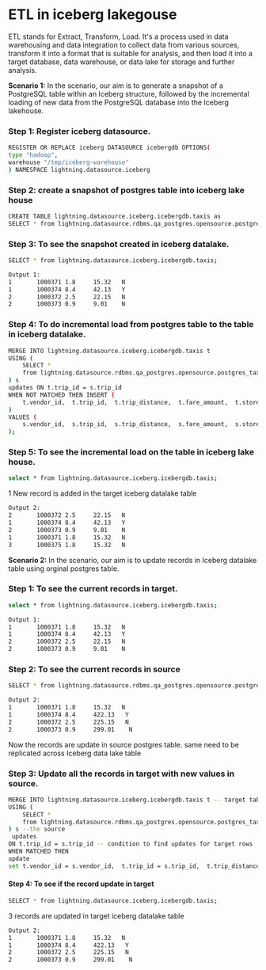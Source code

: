 # ETL in iceberg lakegouse
ETL stands for Extract, Transform, Load. It's a process used in data warehousing and data integration to collect data from various sources, transform it into a format that is suitable for analysis, and then load it into a target database, data warehouse, or data lake for storage and further analysis.

**Scenario 1:**
In the scenario, our aim is to generate a snapshot of a PostgreSQL table within an Iceberg structure, followed by the incremental loading of new data from the PostgreSQL database into the Iceberg lakehouse.


### Step 1: Register iceberg datasource.
```bash
REGISTER OR REPLACE iceberg DATASOURCE icebergdb OPTIONS(
type "hadoop",
warehouse "/tmp/iceberg-warehouse"
) NAMESPACE lightning.datasource.iceberg
```

### Step 2: create a snapshot of postgres table into iceberg lake house
```bash
CREATE TABLE lightning.datasource.iceberg.icebergdb.taxis as
SELECT * from lightning.datasource.rdbms.qa_postgres.opensource.postgres_taxi;
```
### Step 3: To see the snapshot created in iceberg datalake.
```bash
SELECT * from lightning.datasource.iceberg.icebergdb.taxis;
```
```bash
Output 1: 
1       1000371 1.8     15.32   N
1       1000374 8.4     42.13   Y
2       1000372 2.5     22.15   N
2       1000373 0.9     9.01    N
```
### Step 4: To do incremental load from postgres table to the table in iceberg datalake.

```bash
MERGE INTO lightning.datasource.iceberg.icebergdb.taxis t
USING (
    SELECT *
    from lightning.datasource.rdbms.qa_postgres.opensource.postgres_taxi
) s 
updates ON t.trip_id = s.trip_id
WHEN NOT MATCHED THEN INSERT (
    t.vendor_id,  t.trip_id,  t.trip_distance,  t.fare_amount,  t.store_and_fwd_flag
)
VALUES (
    s.vendor_id,  s.trip_id,  s.trip_distance,  s.fare_amount,  s.store_and_fwd_flag
);
```
### Step 5: To see the incremental load on the table in iceberg lake house.
```bash
select * from lightning.datasource.iceberg.icebergdb.taxis;
```
1 New record is added in the target iceberg datalake table
```bash
Output 2:
2       1000372 2.5     22.15   N
1       1000374 8.4     42.13   Y
2       1000373 0.9     9.01    N
1       1000371 1.8     15.32   N
3       1000375 1.8     15.32   N
```

**Scenario 2:**
In the scenario, our aim is to update records in Iceberg datalake table using orginal postgres table.

### Step 1: To see the current records in target.
```bash
select * from lightning.datasource.iceberg.icebergdb.taxis;
```
```bash
Output 1: 
1       1000371 1.8     15.32   N
1       1000374 8.4     42.13   Y
2       1000372 2.5     22.15   N
2       1000373 0.9     9.01    N
```

### Step 2: To see the current records in source
```bash
SELECT * from lightning.datasource.rdbms.qa_postgres.opensource.postgres_taxi;
```
```bash
Output 2:
1       1000371 1.8     15.32   N
1       1000374 8.4     422.13   Y
2       1000372 2.5     225.15   N
2       1000373 0.9     299.01    N
```
Now the records are update in source postgres table. same need to be replicated across Iceberg data lake table

### Step 3:  Update all the records in target with new values in source.
```bash
MERGE INTO lightning.datasource.iceberg.icebergdb.taxis t -- target table
USING (
    SELECT *
    from lightning.datasource.rdbms.qa_postgres.opensource.postgres_taxi
) s --the source
 updates
ON t.trip_id = s.trip_id -- condition to find updates for target rows
WHEN MATCHED THEN
update
set t.vendor_id = s.vendor_id,  t.trip_id = s.trip_id,  t.trip_distance = s.trip_distance,  t.fare_amount = s.fare_amount,  t.store_and_fwd_flag = s.store_and_fwd_flag;
```
#### Step 4: To see if the record update in target
```bash
SELECT * from lightning.datasource.iceberg.icebergdb.taxis;
```
3 records are updated in target iceberg datalake table 
```bash
Output 2:
1       1000371 1.8     15.32   N
1       1000374 8.4     422.13   Y
2       1000372 2.5     225.15   N
2       1000373 0.9     299.01    N
````

